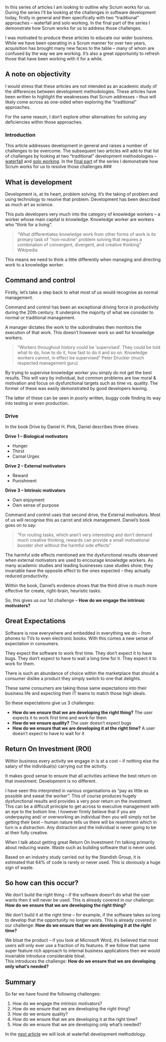 In this series of articles I am looking to outline why Scrum works for us.  During the series I’ll be looking at the challenges in software development today, firstly in general and then specifically with two “traditional” approaches – waterfall and solo working.  In the final part of the series I demonstrate how Scrum works for us to address those challenges.

I was motivated to produce these articles to educate our wider business.  While we have been operating in a Scrum manner for over two years, acquisition has brought many new faces to the table – many of whom are confused by the way we are working.  It’s also a great opportunity to refresh those that have been working with it for a while.

## A note on objectivity
I would stress that these articles are not intended as an academic study of the differences between development methodologies.  These articles have been written to highlight the weaknesses that Scrum addresses – thus will likely come across as one-sided when exploring the “traditional” approaches.

For the same reason, I don’t explore other alternatives for solving any deficiencies within those approaches.

### Introduction
This article addresses development in general and raises a number of challenges to be overcome.  The subsequent two articles will add to that list of challenges by looking at two “traditional” development methodologies – [waterfall](/blog/scrum-why-we-do-what-we-do-part-2) and [solo working](/blog/scrum-why-we-do-what-we-do-part-3-solo).  In the [final part](/blog/scrum-why-we-do-what-we-do-part-4) of the series I demonstrate how Scrum works for us to resolve those challenges.### 

## What is development
Development is, at its heart, problem solving.  It’s the taking of problem and using technology to resolve that problem.
Development has been described as much art as science.

This puts developers very much into the category of knowledge workers – a worker whose main capital is knowledge.  Knowledge worker are workers who “think for a living”.

> “What differentiates knowledge work from other forms of work is its primary task of "non-routine" problem solving that requires a combination of convergent, divergent, and creative thinking” Wikipedia

This means we need to think a little differently when managing and directing work to a knowledge worker.

## Command and control
Firstly, let’s take a step back to what most of us would recognise as normal management.

Command and control has been an exceptional driving force in productivity during the 20th century.  It underpins the majority of what we consider to normal or traditional management.

A manager dictates the work to the subordinates then monitors the execution of that work.  This doesn’t however work so well for knowledge workers.

> “Workers throughout history could be ‘supervised’.  They could be told what to do, how to do it, how fast to do it and so on.  Knowledge workers cannot, in effect be supervised” Peter Drucker (much respected management guru)

By trying to supervise knowledge worker you simply do not get the best results.  This will vary by individual, but common problems are low moral &amp; motivation and focus on dysfunctional targets such as time vs. quality.  The former of these was easily demonstrated by good developers leaving.  

The latter of these can be seen in poorly written, buggy code finding its way into testing or even production.

### Drive
In the book Drive by Daniel H. Pink, Daniel describes three drives:

**Drive 1 – Biological motivators**

* Hunger
* Thirst
* Carnal Urges

**Drive 2 – External motivators**

* Reward
* Punishment

**Drive 3 – Intrinsic motivators**

* Own enjoyment
* Own sense of purpose

Command and control uses that second drive, the External motivators.  Most of us will recognise this as carrot and stick management.
Daniel’s book goes on to say:

> “For routing tasks, which aren’t very interesting and don’t demand much creative thinking, rewards can provide a small motivational booster shot without the harmful side effects”

The harmful side effects mentioned are the dysfunctional results observed when external motivators are used to encourage knowledge workers.  As many academic studies and leading businesses case studies show; they invariable have the opposite effect to the ones expected – they actually reduced productivity.

Within the book, Daniel’s evidence shows that the third drive is much more effective for create, right-brain, heuristic tasks.

So, this gives us our 1st challenge – **How do we engage the intrinsic motivators?**

## Great Expectations
Software is now everywhere and embedded in everything we do – from phones to TVs to even electronic books.  With this comes a new sense of expectation in consumers.

They expect the software to work first time.  They don’t expect it to have bugs.  They don’t expect to have to wait a long time for it.  They expect it to work for them.

There is such an abundance of choice within the marketplace that should a consumer dislike a product they simply switch to one that delights.

These same consumers are taking those same expectations into their business life and expecting their IT teams to match those high ideals.

So these expectations give us 3 challenges:

* **How do we ensure that we are developing the right thing?**  The user expects it to work first time and work for them
* **How do we ensure quality?** The user doesn’t expect bugs
* **How do we ensure that we are developing it at the right time?** A user doesn’t expect to have to wait for it

## Return On Investment (ROI)
Within business every activity we engage in is at a cost – if nothing else the salary of the individual(s) carrying out the activity.

It makes good sense to ensure that all activities achieve the best return on that investment.  Development is no different.

I have seen this interpreted in various organisations as “pay as little as possible and sweat the worker”.  This of course produces hugely dysfunctional results and provides a very poor return on the investment.  This can be a difficult principle to get across to executive management with an eye to the bottom line.  I however firmly believe that if you are underpaying and/ or overworking an individual then you will simply not be getting their best – human nature tells us there will be resentment which in turn is a distraction.  Any distraction and the individual is never going to be at their fully creative.

When I talk about getting great Return On Investment I’m talking primarily about reducing waste.  Waste such as building software that is never used.

Based on an industry study carried out by the Standish Group, it is estimated that 64% of code is rarely or never used.  This is obviously a huge sign of waste.

## So how can this occur?
We don’t build the right thing – if the software doesn’t do what the user wants then it will never be used.  This is already covered in our challenge: **How do we ensure that we are developing the right thing?**

We don’t build it at the right time – for example, if the software takes so long to develop that the opportunity no longer exists.  This is already covered in our challenge: **How do we ensure that we are developing it at the right time?**

We bloat the product – if you look at Microsoft Word, it’s believed that most users will only ever use a fraction of its features.  If we follow that same super feature rich approach to internal business applications then we would invariable introduce considerable bloat.  
This introduces the challenge: **How do we ensure that we are developing only what’s needed?**

## Summary
So far we have found the following challenges:

1) How do we engage the intrinsic motivators?
2) How do we ensure that we are developing the right thing?
3) How do we ensure quality?
4) How do we ensure that we are developing it at the right time?
5) How do we ensure that we are developing only what’s needed?

In the [next article](/blog/scrum-why-we-do-what-we-do-part-2) we will look at waterfall development methodology.
